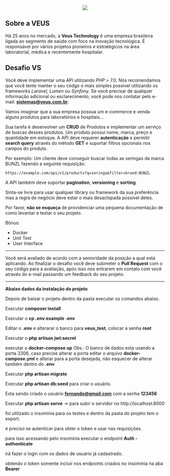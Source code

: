 <p align="center">
    <img src="https://i.imgur.com/2LUR2yy.png">
</p>

## Sobre a VEUS

Há 25 anos no mercado, a **Veus Technology** é uma empresa brasileira ligada ao segmento de saúde com foco na inovação tecnológica. É responsável por vários projetos pioneiros e estratégicos na área laboratorial, médica e recentemente hospitalar.

## Desafio VS

Você deve implementar uma API utilizando _PHP_ > 7.0. Nós recomendamos que você tente manter o seu códgo o mais simples possível utilizando os frameworks _Laravel, Lumen ou Synfony_. Se você precisar de qualquer informação adicional ou esclarecimento, você pode nos contatar pelo e-mail: **sistemas@veus.com.br**.

Vamos imaginar que a sua empresa possua um e-commerce e venda alguns produtos para laboratórios e hospitais...

Sua tarefa é desenvolver um **CRUD** de Produtos e implementar um serviço de buscas desses produtos. Um produto possui nome, marca, preço e quantidade em estoque.
A API deve requerer **autenticação** e permitir **search query** através do método **GET** e suportar filtros opcionais nos campos do produto.

Por exemplo: Um cliente deve conseguir buscar todas as seringas da marca BUNZL fazendo a seguinte requisição:

`https://example.com/api/v1/products?q=seringa&filter=brand:BUNZL`

A API também deve suportar **pagination**, **versioning** e **sorting**.

Sinta-se livre para usar qualquer library ou framework da sua preferência mas a regra de negócio deve estar o mais desaclopada possível deles.

Por favor, **não se esqueça** de providenciar uma pequena documentação de como levantar e testar o seu projeto.

Bônus:

-   Docker
-   Unit Test
-   User Interface

---

Você será avaliado de acordo com a senioridade da posição a qual está aplicando. Ao finalizar o desafio você deve submeter o **Pull Request** com o seu código para a avaliação, após isso nos entrarem em contato com você através do e-mail passando um feedback do seu projeto.

---

**Abaixo dados da instalação do projeto**

Depois de baixar o projeto dentro da pasta executar os comandos abaixo.

Executar **composer install**

Executar o **cp .env.example .env**

Editar o **.env** e alterarar o banco para **veus_test**, colocar a senha **root**

Executar o **php artisan jwt:secret**

executar o **docker-compose up** Obs.: O banco de dados esta usando a porta 3306, caso precise alterar a porta editar o arquivo **docker-compose.yml** e alterar para a porta desejada, não esquecer de alterar também dentro do **.env**

Executar **php artisan migrate**

Executar **php artisan db:seed** para criar o usuário.

Esta sendo criado o usuário **fernando@gmail.com** com a senha **123456**

Executar **php artisan serve** -> para subir o servidor no http://localhost:8000

foi utilizado o insominia para os testes e dentro da pasta do projeto tem o export.

é preciso se autenticar para obter o token e usar nas requisições.

para isso acessando pelo insominia executar o endpoint **Auth - authenticate**

irá fazer o login com os dados de usuário já cadastrado.

obtendo o token somente incluir nos endpoints criados no insominia na aba **Bearer**
